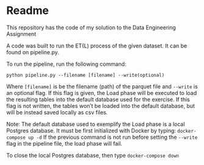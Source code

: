 # Readme

This repository has the code of my solution to the Data Engineering Assignment

A code was built to run the ET(L) process of the given dataset. It can be found on pipeline.py.

To run the pipeline, run the following command:

`python pipeline.py --filename [filename] --write(optional)`

Where `[filename]` is be the filename (path) of the parquet file and `--write` is an optional flag. If this flag is given, the Load phase will be executed to load the resulting tables into the default database used for the exercise. If this flag is not written, the tables won’t be loaded into the default database, but will be instead saved locally as csv files.

Note: The default database used to exemplify the Load phase is a local Postgres database. It must be first initialized with Docker by typing:
`docker-compose up -d`
If the previous command is not run before setting the `--write` flag in the pipeline file, the load phase will fail.

To close the local Postgres database, then type `docker-compose down`
